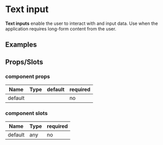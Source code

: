 
# Text input

**Text inputs** enable the user to interact with and input data. Use when the application requires long-form content from the user.


## Examples

<CodeSnippet codePenId="VBYOpp"></CodeSnippet>

## Props/Slots

### component props

| Name | Type | default | required |
| ------ | ----------- | ------ | -----|
| default   |   |  | no | 

### component slots

| Name | Type | required |
| ------ | ----------- | ------ |
| default   | any | no |